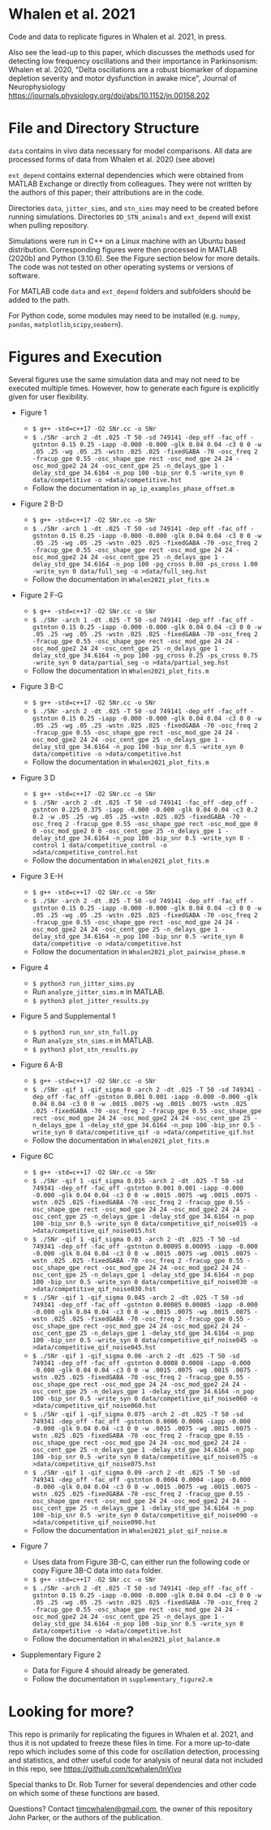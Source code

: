 Whalen et al. 2021
===========

Code and data to replicate figures in Whalen et al. 2021, in press.

Also see the lead-up to this paper, which discusses the methods used for detecting low frequency oscillations and their importance in Parkinsonism:
Whalen et al. 2020, "Delta oscillations are a robust biomarker of dopamine depletion severity and motor dysfunction in awake mice", Journal of Neurophysiology  
https://journals.physiology.org/doi/abs/10.1152/jn.00158.202


File and Directory Structure
=========

`data` contains in vivo data necessary for model comparisons. All data are processed forms of data from Whalen et al. 2020 (see above)

`ext_depend` contains external dependencies which were obtained from MATLAB Exchange or directly from colleagues. They were not written by the authors of this paper; their attributions are in the code.

Directories `data`, `jitter_sims`, and `stn_sims` may need to be created before running simulations. Directories `DD_STN_animals` and `ext_depend` will exist when pulling repository.

Simulations were run in C++ on a Linux machine with an Ubuntu based distribution. Corresponding figures were then processed in MATLAB (2020b) and Python (3.10.6). See the Figure section below for more details. The code was not tested on other operating systems or versions of software.

For MATLAB code `data` and `ext_depend` folders and subfolders should be added to the path.

For Python code, some modules may need to be installed (e.g. `numpy`, `pandas`, `matplotlib`,`scipy`,`seaborn`).


# Figures and Execution
Several figures use the same simulation data and may not need to be executed multiple times. However, how to generate each figure is explicitly given for user flexibility.

* Figure 1
   - `$ g++ -std=c++17 -O2 SNr.cc -o SNr`
    - `$ ./SNr -arch 2 -dt .025 -T 50 -sd 749141 -dep_off -fac_off -gstnton 0.15 0.25 -iapp -0.000 -0.000 -glk 0.04 0.04 -c3 0 0 -w .05 .25 -wg .05 .25 -wstn .025 .025 -fixedGABA -70 -osc_freq 2 -fracup_gpe 0.55 -osc_shape_gpe rect -osc_mod_gpe 24 24 -osc_mod_gpe2 24 24 -osc_cent_gpe 25 -n_delays_gpe 1 -delay_std_gpe 34.6164 -n_pop 100 -bip_snr 0.5 -write_syn 0 data/competitive -o >data/competitive.hst`
    - Follow the documentation in `ap_ip_examples_phase_offset.m`

* Figure 2 B-D
    - `$ g++ -std=c++17 -O2 SNr.cc -o SNr`
    - `$ ./SNr -arch 1 -dt .025 -T 50 -sd 749141 -dep_off -fac_off -gstnton 0.15 0.25 -iapp -0.000 -0.000 -glk 0.04 0.04 -c3 0 0 -w .05 .25 -wg .05 .25 -wstn .025 .025 -fixedGABA -70 -osc_freq 2 -fracup_gpe 0.55 -osc_shape_gpe rect -osc_mod_gpe 24 24 -osc_mod_gpe2 24 24 -osc_cent_gpe 25 -n_delays_gpe 1 -delay_std_gpe 34.6164 -n_pop 100 -pg_cross 0.00 -ps_cross 1.00 -write_syn 0 data/full_seg -o >data/full_seg.hst`
    - Follow the documentation in `Whalen2021_plot_fits.m`
* Figure 2 F-G
    - `$ g++ -std=c++17 -O2 SNr.cc -o SNr`
    - `$ ./SNr -arch 1 -dt .025 -T 50 -sd 749141 -dep_off -fac_off -gstnton 0.15 0.25 -iapp -0.000 -0.000 -glk 0.04 0.04 -c3 0 0 -w .05 .25 -wg .05 .25 -wstn .025 .025 -fixedGABA -70 -osc_freq 2 -fracup_gpe 0.55 -osc_shape_gpe rect -osc_mod_gpe 24 24 -osc_mod_gpe2 24 24 -osc_cent_gpe 25 -n_delays_gpe 1 -delay_std_gpe 34.6164 -n_pop 100 -pg_cross 0.25 -ps_cross 0.75 -write_syn 0 data/partial_seg -o >data/partial_seg.hst`
    - Follow the documentation in `Whalen2021_plot_fits.m`

* Figure 3 B-C
    - `$ g++ -std=c++17 -O2 SNr.cc -o SNr`
    - `$ ./SNr -arch 2 -dt .025 -T 50 -sd 749141 -dep_off -fac_off -gstnton 0.15 0.25 -iapp -0.000 -0.000 -glk 0.04 0.04 -c3 0 0 -w .05 .25 -wg .05 .25 -wstn .025 .025 -fixedGABA -70 -osc_freq 2 -fracup_gpe 0.55 -osc_shape_gpe rect -osc_mod_gpe 24 24 -osc_mod_gpe2 24 24 -osc_cent_gpe 25 -n_delays_gpe 1 -delay_std_gpe 34.6164 -n_pop 100 -bip_snr 0.5 -write_syn 0 data/competitive -o >data/competitive.hst`
    - Follow the documentation in `Whalen2021_plot_fits.m`
* Figure 3 D
    - `$ g++ -std=c++17 -O2 SNr.cc -o SNr`
    - `$ ./SNr -arch 2 -dt .025 -T 50 -sd 749141 -fac_off -dep_off -gstnton 0.225 0.375 -iapp -0.000 -0.000 -glk 0.04 0.04 -c3 0.2 0.2 -w .05 .25 -wg .05 .25 -wstn .025 .025 -fixedGABA -70 -osc_freq 2 -fracup_gpe 0.55 -osc_shape_gpe rect -osc_mod_gpe 0 0 -osc_mod_gpe2 0 0 -osc_cent_gpe 25 -n_delays_gpe 1 -delay_std_gpe 34.6164 -n_pop 100 -bip_snr 0.5 -write_syn 0 -control 1 data/competitive_control -o >data/competitive_control.hst`
    - Follow the documentation in `Whalen2021_plot_fits.m`
* Figure 3 E-H
    - `$ g++ -std=c++17 -O2 SNr.cc -o SNr`
    - `$ ./SNr -arch 2 -dt .025 -T 50 -sd 749141 -dep_off -fac_off -gstnton 0.15 0.25 -iapp -0.000 -0.000 -glk 0.04 0.04 -c3 0 0 -w .05 .25 -wg .05 .25 -wstn .025 .025 -fixedGABA -70 -osc_freq 2 -fracup_gpe 0.55 -osc_shape_gpe rect -osc_mod_gpe 24 24 -osc_mod_gpe2 24 24 -osc_cent_gpe 25 -n_delays_gpe 1 -delay_std_gpe 34.6164 -n_pop 100 -bip_snr 0.5 -write_syn 0 data/competitive -o >data/competitive.hst`
    - Follow the documentation in `Whalen2021_plot_pairwise_phase.m`

* Figure 4
    - `$ python3 run_jitter_sims.py`
    - Run `analyze_jitter_sims.m` in MATLAB.
    - `$ python3 plot_jitter_results.py`

* Figure 5 and Supplemental 1
    - `$ python3 run_snr_stn_full.py`
    - Run `analyze_stn_sims.m` in MATLAB.
    - `$ python3 plot_stn_results.py`

* Figure 6 A-B
    - `$ g++ -std=c++17 -O2 SNr.cc -o SNr`
    - `$ ./SNr -qif 1 -qif_sigma 0 -arch 2 -dt .025 -T 50 -sd 749341 -dep_off -fac_off -gstnton 0.001 0.001 -iapp -0.000 -0.000 -glk 0.04 0.04 -c3 0 0 -w .0015 .0075 -wg .0015 .0075 -wstn .025 .025 -fixedGABA -70 -osc_freq 2 -fracup_gpe 0.55 -osc_shape_gpe rect -osc_mod_gpe 24 24 -osc_mod_gpe2 24 24 -osc_cent_gpe 25 -n_delays_gpe 1 -delay_std_gpe 34.6164 -n_pop 100 -bip_snr 0.5 -write_syn 0 data/competitive_qif -o >data/competitive_qif.hst`
    - Follow the documentation in `Whalen2021_plot_fits.m`
* Figure 6C
    - `$ g++ -std=c++17 -O2 SNr.cc -o SNr`
    - `$ ./SNr -qif 1 -qif_sigma 0.015 -arch 2 -dt .025 -T 50 -sd 749341 -dep_off -fac_off -gstnton 0.001 0.001 -iapp -0.000 -0.000 -glk 0.04 0.04 -c3 0 0 -w .0015 .0075 -wg .0015 .0075 -wstn .025 .025 -fixedGABA -70 -osc_freq 2 -fracup_gpe 0.55 -osc_shape_gpe rect -osc_mod_gpe 24 24 -osc_mod_gpe2 24 24 -osc_cent_gpe 25 -n_delays_gpe 1 -delay_std_gpe 34.6164 -n_pop 100 -bip_snr 0.5 -write_syn 0 data/competitive_qif_noise015 -o >data/competitive_qif_noise015.hst`
    - `$ ./SNr -qif 1 -qif_sigma 0.03 -arch 2 -dt .025 -T 50 -sd 749341 -dep_off -fac_off -gstnton 0.00095 0.00095 -iapp -0.000 -0.000 -glk 0.04 0.04 -c3 0 0 -w .0015 .0075 -wg .0015 .0075 -wstn .025 .025 -fixedGABA -70 -osc_freq 2 -fracup_gpe 0.55 -osc_shape_gpe rect -osc_mod_gpe 24 24 -osc_mod_gpe2 24 24 -osc_cent_gpe 25 -n_delays_gpe 1 -delay_std_gpe 34.6164 -n_pop 100 -bip_snr 0.5 -write_syn 0 data/competitive_qif_noise030 -o >data/competitive_qif_noise030.hst`
    - `$ ./SNr -qif 1 -qif_sigma 0.045 -arch 2 -dt .025 -T 50 -sd 749341 -dep_off -fac_off -gstnton 0.00085 0.00085 -iapp -0.000 -0.000 -glk 0.04 0.04 -c3 0 0 -w .0015 .0075 -wg .0015 .0075 -wstn .025 .025 -fixedGABA -70 -osc_freq 2 -fracup_gpe 0.55 -osc_shape_gpe rect -osc_mod_gpe 24 24 -osc_mod_gpe2 24 24 -osc_cent_gpe 25 -n_delays_gpe 1 -delay_std_gpe 34.6164 -n_pop 100 -bip_snr 0.5 -write_syn 0 data/competitive_qif_noise045 -o >data/competitive_qif_noise045.hst`
    - `$ ./SNr -qif 1 -qif_sigma 0.06 -arch 2 -dt .025 -T 50 -sd 749341 -dep_off -fac_off -gstnton 0.0008 0.0008 -iapp -0.000 -0.000 -glk 0.04 0.04 -c3 0 0 -w .0015 .0075 -wg .0015 .0075 -wstn .025 .025 -fixedGABA -70 -osc_freq 2 -fracup_gpe 0.55 -osc_shape_gpe rect -osc_mod_gpe 24 24 -osc_mod_gpe2 24 24 -osc_cent_gpe 25 -n_delays_gpe 1 -delay_std_gpe 34.6164 -n_pop 100 -bip_snr 0.5 -write_syn 0 data/competitive_qif_noise060 -o >data/competitive_qif_noise060.hst`
    - `$ ./SNr -qif 1 -qif_sigma 0.075 -arch 2 -dt .025 -T 50 -sd 749341 -dep_off -fac_off -gstnton 0.0006 0.0006 -iapp -0.000 -0.000 -glk 0.04 0.04 -c3 0 0 -w .0015 .0075 -wg .0015 .0075 -wstn .025 .025 -fixedGABA -70 -osc_freq 2 -fracup_gpe 0.55 -osc_shape_gpe rect -osc_mod_gpe 24 24 -osc_mod_gpe2 24 24 -osc_cent_gpe 25 -n_delays_gpe 1 -delay_std_gpe 34.6164 -n_pop 100 -bip_snr 0.5 -write_syn 0 data/competitive_qif_noise075 -o >data/competitive_qif_noise075.hst`
    - `$ ./SNr -qif 1 -qif_sigma 0.09 -arch 2 -dt .025 -T 50 -sd 749341 -dep_off -fac_off -gstnton 0.0004 0.0004 -iapp -0.000 -0.000 -glk 0.04 0.04 -c3 0 0 -w .0015 .0075 -wg .0015 .0075 -wstn .025 .025 -fixedGABA -70 -osc_freq 2 -fracup_gpe 0.55 -osc_shape_gpe rect -osc_mod_gpe 24 24 -osc_mod_gpe2 24 24 -osc_cent_gpe 25 -n_delays_gpe 1 -delay_std_gpe 34.6164 -n_pop 100 -bip_snr 0.5 -write_syn 0 data/competitive_qif_noise090 -o >data/competitive_qif_noise090.hst`
    - Follow the documentation in `Whalen2021_plot_qif_noise.m`

* Figure 7
    - Uses data from Figure 3B-C, can either run the following code or copy Figure 3B-C data into `data` folder.
    - `$ g++ -std=c++17 -O2 SNr.cc -o SNr`
    - `$ ./SNr -arch 2 -dt .025 -T 50 -sd 749141 -dep_off -fac_off -gstnton 0.15 0.25 -iapp -0.000 -0.000 -glk 0.04 0.04 -c3 0 0 -w .05 .25 -wg .05 .25 -wstn .025 .025 -fixedGABA -70 -osc_freq 2 -fracup_gpe 0.55 -osc_shape_gpe rect -osc_mod_gpe 24 24 -osc_mod_gpe2 24 24 -osc_cent_gpe 25 -n_delays_gpe 1 -delay_std_gpe 34.6164 -n_pop 100 -bip_snr 0.5 -write_syn 0 data/competitive -o >data/competitive.hst`
    - Follow the documentation in `Whalen2021_plot_balance.m`

* Supplementary Figure 2
    - Data for Figure 4 should already be generated.
    - Follow the documentation in `supplementary_figure2.m`

Looking for more?
=========

This repo is primarily for replicating the figures in Whalen et al. 2021, and thus it is not updated to freeze these files in time. For a more up-to-date repo which includes some of this code for oscillation detection, processing and statistics, and other useful code for analysis of neural data not included in this repo, see https://github.com/tcwhalen/InVivo

Special thanks to Dr. Rob Turner for several dependencies and other code on which some of these functions are based.

Questions? Contact timcwhalen@gmail.com, the owner of this repository John Parker, or the authors of the publication.